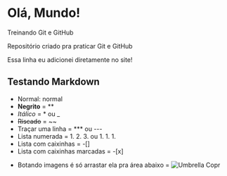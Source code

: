 # Olá, Mundo!
 Treinando Git e GitHub

 Repositório criado pra praticar Git e GitHub
 
 Essa linha eu adicionei diretamente no site!

## Testando Markdown
     
- Normal: normal
- **Negrito**  = **
- _Itálico_  = * ou _ 
- ~~Riscado~~ =  ~~
- Traçar uma linha = *** ou ---
- Lista numerada = 1. 2. 3. ou 1. 1. 1.
- Lista com caixinhas = -[]
- Lista com caixinhas marcadas = -[x]

* Botando imagens é só arrastar ela pra área abaixo =
![Umbrella Copr](https://user-images.githubusercontent.com/55897868/221054384-4f717047-37b5-4cf5-ac97-960a4ab6c82c.png)
